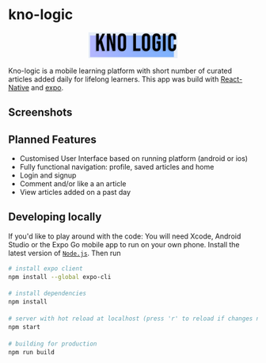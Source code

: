 # kno-logic
<p align="center">
  <img src="imgs/logo.png" width="180">
</p>

Kno-logic is a mobile learning platform with short number of curated articles added daily for lifelong learners. This app was build with [React-Native](https://reactnative.dev/) and [expo](https://expo.io/).

## Screenshots

## Planned Features
* Customised User Interface based on running platform (android or ios)
* Fully functional navigation: profile, saved articles and home
* Login and signup
* Comment and/or like a an article
* View articles added on a past day

## Developing locally
If you'd like to play around with the code:
You will need Xcode, Android Studio or the Expo Go mobile app to run on your own phone.
Install the latest version of [`Node.js`](https://nodejs.org/en/). Then run
```bash
# install expo client
npm install --global expo-cli

# install dependencies
npm install

# server with hot reload at localhost (press 'r' to reload if changes not reflected)
npm start

# building for production
npm run build
```

